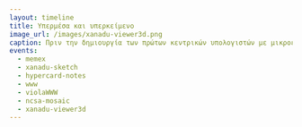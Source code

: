 ```yaml
---
layout: timeline 
title: Υπερμέσα και υπερκείμενο 
image_url: /images/xanadu-viewer3d.png
caption: Πριν την δημιουργία των πρώτων κεντρικών υπολογιστών με μικροεπεξεργαστές την δεκαετία του 1960 οι ερευνητές είχαν οραματιστεί πληροφοριακά συστήματα στα οποία οι χρήστες πλοηγούνται μη-γραμμικά με υπερ-συνδέσμους. Ο γραπτός λόγος είναι συνήθως οργανωμένος σε βιβλία, τα οποία περιέχουν μη γραμικές διεπαφές όπως είναι ο πίνακας περιεχομένων, το ευρετήριο, και οι υπο-σημειώσεις, αλλά όλα αυτά δεν έχουν την αμεσότητα υπερ-συνδέσμων μέσα στο ίδιο το έγγραφο και κυρίως με άλλα έγγραφα.
events:
  - memex
  - xanadu-sketch
  - hypercard-notes
  - www
  - violaWWW
  - ncsa-mosaic
  - xanadu-viewer3d
---
```


